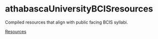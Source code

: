 # athabascaUniversityBCISresources
Compiled resources that align with public facing BCIS syllabi.

<a href="https://jtgis.github.io/athabascaUniversityBCISresources/">Resources<a>

